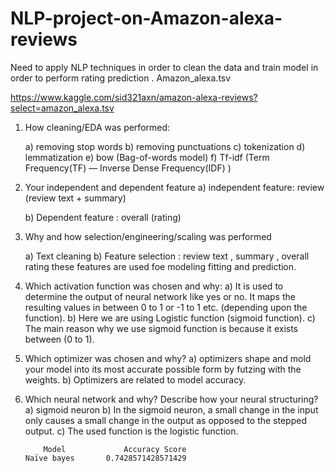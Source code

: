 # NLP-project-on-Amazon-alexa-reviews

Need to apply NLP techniques in order to clean the data and train model in order to perform rating prediction  .
Amazon_alexa.tsv

https://www.kaggle.com/sid321axn/amazon-alexa-reviews?select=amazon_alexa.tsv

1)	How cleaning/EDA was performed:

      a)	removing stop words
      b)	removing punctuations
      c)	tokenization
      d)	lemmatization
      e)	bow (Bag-of-words model)
      f)	Tf-idf (Term Frequency(TF) — Inverse Dense Frequency(IDF) )

2)	Your independent and dependent feature
      a)	 independent feature: review (review text + summary)

      b)	Dependent feature :  overall (rating)

3)	Why and how selection/engineering/scaling was performed

      a)	 Text cleaning
      b)	Feature selection : review text , summary , overall rating these features are used foe modeling fitting and prediction.

4)	Which activation function was chosen and why:
      a)	It is used to determine the output of neural network like yes or no. It maps the resulting values in between 0 to 1 or -1 to 1 etc. (depending upon the function).
       b)	Here we are using Logistic function (sigmoid function).
       c)	The main reason why we use sigmoid function is because it exists between (0 to 1).
5)	Which optimizer was chosen and why?
      a)	 optimizers shape and mold your model into its most accurate possible form by futzing with the weights.
      b)	Optimizers are related to model accuracy.

6)	Which neural network and why? Describe how your neural structuring? 
      a)	  sigmoid neuron
      b)	In the sigmoid neuron, a small change in the input only causes a small change in the output as opposed to the stepped output.
      c)	 The used function is the logistic function.
 
            Model	          Accuracy Score
        Naïve bayes	      0.7428571428571429

